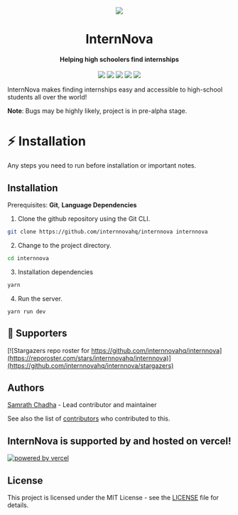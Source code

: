 <p align="center"><img src="https://internnova.co/assets/img/logo.png"></p>

<h1 align="center">InternNova</h1>

<h4 align="center">Helping high schoolers find internships</h4>

<p align="center">
  <img src="https://img.shields.io/badge/version-1.0.0--beta-green">
  <img src="https://img.shields.io/github/license/internnovahq/internnova">
  <img src="https://img.shields.io/tokei/lines/github/internnovahq/internnova?label=lines%20of%20code">
  <img src="https://img.shields.io/github/languages/top/internnovahq/internnova">
  <img src="https://img.shields.io/github/repo-size/internnovahq/internnova">
</p>

InternNova makes finding internships easy and accessible to high-school students all over the world!

**Note**: Bugs may be highly likely, project is in pre-alpha stage.

# :zap: Installation

Any steps you need to run before installation or important notes.

## Installation

Prerequisites: **Git**, **Language Dependencies**

1. Clone the github repository using the Git CLI.

```sh
git clone https://github.com/internnovahq/internnova internnova
```

2. Change to the project directory.

```sh
cd internnova
```

3. Installation dependencies

```sh
yarn
```

4. Run the server.

```
yarn run dev
```

## :clap: Supporters

[![Stargazers repo roster for https://github.com/internnovahq/internnova](https://reporoster.com/stars/internnovahq/internnova)](https://github.com/internnovahq/internnova/stargazers)

## Authors

[Samrath Chadha](https://github.com/yosamrath) - Lead contributor and maintainer

See also the list of [contributors](https://github.com/internnovahq/internnova/contributors) who contributed to this.

## InternNova is supported by and hosted on vercel!

<a href="https://vercel.com/?utm_source=internnova&utm_campaign=oss" target="blank" rel="noreferrer"> <img src="https://internnova.co/assets/img/powered-by-vercel.svg" alt="powered by vercel" /> </a>

## License

This project is licensed under the MIT License - see the [LICENSE](LICENSE) file for details.
